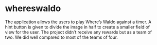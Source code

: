 # whereswaldo

The application allows the users to play Where’s Waldo against a timer.
A hint button is given to divide the image in half to create a smaller field of view for the user.
The project didn’t receive any rewards but as a team of two. We did well compared to most of the
teams of four.
